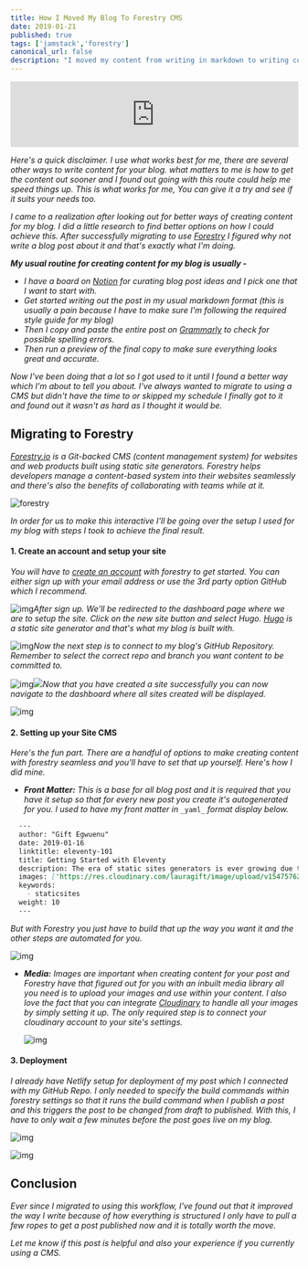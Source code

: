 ```yaml
---
title: How I Moved My Blog To Forestry CMS
date: 2019-01-21
published: true
tags: ['jamstack','forestry']
canonical_url: false
description: "I moved my content from writing in markdown to writing content with a CMS. This makes creating content seamless as I have most of the things I would manually do automated for me."
---
```


<iframe style="width: 100%; max-height: 115px; border:none;" src='https://api.parler.io/ss/player?url=https%3A%2F%2Fwww.parler.io%2Faudio%2F16923918848%2F4934d422476cf488c04b4942bf858e580a1254ee.bc4a5c43-97f6-49d0-9f63-124a0fef49e2.mp3'></iframe>

 _Here's a quick disclaimer. I use what works best for me, there are several other ways to write content for your blog. what matters to me is how to get the content out sooner and I found out going with this route could help me speed things up. This is what works for me, You can give it a try and see if it suits your needs too._

_I came to a realization after looking out for better ways of creating content for my blog. I did a little research to find better options on how I could achieve this. After successfully migrating to use_ [_Forestry_](https://forestry.io "forestry") _I figured why not write a blog post about it and that's exactly what I'm doing._

**_My usual routine for creating content for my blog is usually -_**

* _I have a board on_ [_Notion_](https://www.notion.so) _for curating blog post ideas and I pick one that I want to start with._
* _Get started writing out the post in my usual markdown format (this is usually a pain because I have to make sure I'm following the required style guide for my blog)_
* _Then I copy and paste the entire post on_ [_Grammarly_](https://grammarly.com) _to check for possible spelling errors._
* _Then run a preview of the final copy to make sure everything looks great and accurate._

_Now I've been doing that a lot so I got used to it until I found a better way which I'm about to tell you about. I've always wanted to migrate to using a CMS but didn't have the time to or skipped my schedule I finally got to it and found out it wasn't as hard as I thought it would be._

## Migrating to Forestry

[_Forestry.io_](https://forestry.io) _is a Git-backed CMS (content management system) for websites and web products built using static site generators. Forestry helps developers manage a content-based system into their websites seamlessly and there's also the benefits of collaborating with teams while at it._

![forestry](https://res.cloudinary.com/lauragift/image/upload/v1547728143/gift-egwuenu/Screen%20Shot%202019-01-17%20at%201.18.47%20PM.png)

_In order for us to make this interactive I'll be going over the setup I used for my blog with steps I took to achieve the final result._

#### 1. Create an account and setup your site

_You will have to_ [_create an account_](https://app.forestry.io/signup) _with forestry to get started. You can either sign up with your email address or use the 3rd party option GitHub which I recommend._

![img](https://res.cloudinary.com/lauragift/image/upload/v1547825330/gift-egwuenu/Screen%20Shot%202019-01-18%20at%204.28.21%20PM.png)_After sign up. We'll be redirected to the dashboard page where we are to setup the site. Click on the new site button and select Hugo._ [_Hugo_](https://gohugo.io) _is a static site generator and that's what my blog is built with._

![img](https://res.cloudinary.com/lauragift/image/upload/v1547728339/gift-egwuenu/Screen%20Shot%202019-01-17%20at%201.30.54%20PM.png)_Now the next step is to connect to my blog's GitHub Repository. Remember to select the correct repo and branch you want content to be committed to._

![img](https://res.cloudinary.com/lauragift/image/upload/v1547728345/gift-egwuenu/Screen%20Shot%202019-01-17%20at%201.31.04%20PM.png)![](https://res.cloudinary.com/lauragift/image/upload/v1547825760/gift-egwuenu/Screen%20Shot%202019-01-18%20at%204.34.47%20PM.png)_Now that you have created a site successfully you can now navigate to the dashboard where all sites created will be displayed._

![img](https://res.cloudinary.com/lauragift/image/upload/v1547728334/gift-egwuenu/Screen%20Shot%202019-01-17%20at%201.30.47%20PM.png)

#### 2. Setting up your Site CMS

_Here's the fun part. There are a handful of options to make creating content with forestry seamless and you'll have to set that up yourself. Here's how I did mine._

* **_Front Matter:_** _This is a base for all blog post and it is required that you have it setup so that for every new post you create it's autogenerated for you. I used to have my front matter in_ `_yaml_` _format display below._

```md
  ---
  author: "Gift Egwuenu"
  date: 2019-01-16
  linktitle: eleventy-101
  title: Getting Started with Eleventy
  description: The era of static sites generators is ever growing due to the popularity of JamStack on the web. We'll learn how to get started with 11ty, a static site generator and explore its use cases.
  images: ['https://res.cloudinary.com/lauragift/image/upload/v1547576269/gift-egwuenu/Screen%20Shot%202019-01-15%20at%207.13.40%20PM.png']
  keywords:
    - staticsites
  weight: 10
  ---
```

  _But with Forestry you just have to build that up the way you want it and the other steps are automated for you._

  ![img](https://res.cloudinary.com/lauragift/image/upload/v1547826602/gift-egwuenu/Screen%20Shot%202019-01-18%20at%204.45.53%20PM.png)

* **_Media:_** _Images are important when creating content for your post and Forestry have that figured out for you with an inbuilt media library all you need is to upload your images and use within your content. I also love the fact that you can integrate_ [_Cloudinary_](http://cloudinary.com) _to handle all your images by simply setting it up. The only required step is to connect your cloudinary account to your site's settings._

  ![img](https://res.cloudinary.com/lauragift/image/upload/v1547827170/gift-egwuenu/Screen%20Shot%202019-01-18%20at%204.46.46%20PM.png)

#### 3. Deployment

_I already have Netlify setup for deployment of my post which I connected with my GitHub Repo. I only needed to specify the build commands within forestry settings so that it runs the build command when I publish a post and this triggers the post to be changed from draft to published.  With this, I have to only wait a few minutes before the post goes live on my blog._

![img](https://res.cloudinary.com/lauragift/image/upload/v1547826554/gift-egwuenu/Screen%20Shot%202019-01-18%20at%204.46.31%20PM.png)

![img](https://res.cloudinary.com/lauragift/image/upload/v1547827582/gift-egwuenu/Screen%20Shot%202019-01-18%20at%204.36.39%20PM.png)

## Conclusion
_Ever since I migrated to using this workflow, I've found out that it improved the way I write because of how everything is structured I only have to pull a few ropes to get a post published now and it is totally worth the move._

_Let me know if this post is helpful and also your experience if you currently using a CMS._